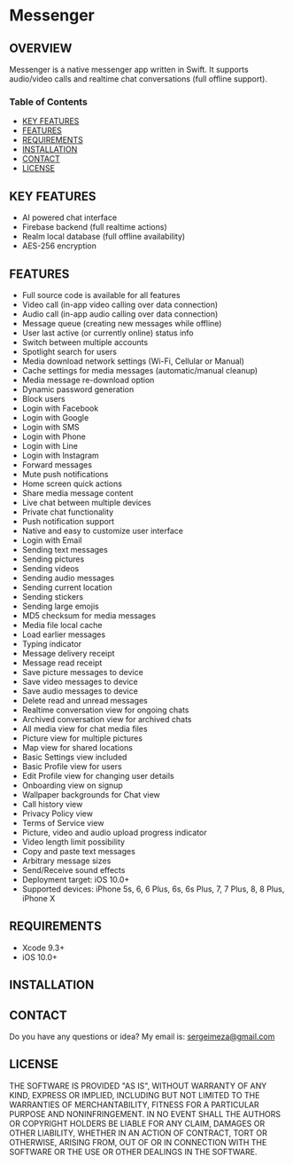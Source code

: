 # Messenger

## OVERVIEW

Messenger is a native messenger app written in Swift. It supports audio/video calls and realtime chat conversations (full offline support).

### Table of Contents
- [KEY FEATURES](#key-features)
- [FEATURES](#features)
- [REQUIREMENTS](#requirements)
- [INSTALLATION](#installation)
- [CONTACT](#contact)
- [LICENSE](#license)


## KEY FEATURES
- AI powered chat interface
- Firebase backend (full realtime actions)
- Realm local database (full offline availability)
- AES-256 encryption

## FEATURES
- Full source code is available for all features
- Video call (in-app video calling over data connection)
- Audio call (in-app audio calling over data connection)
- Message queue (creating new messages while offline)
- User last active (or currently online) status info
- Switch between multiple accounts
- Spotlight search for users
- Media download network settings (Wi-Fi, Cellular or Manual)
- Cache settings for media messages (automatic/manual cleanup)
- Media message re-download option
- Dynamic password generation
- Block users
- Login with Facebook
- Login with Google
- Login with SMS
- Login with Phone
- Login with Line
- Login with Instagram
- Forward messages
- Mute push notifications
- Home screen quick actions
- Share media message content
- Live chat between multiple devices
- Private chat functionality
- Push notification support
- Native and easy to customize user interface
- Login with Email
- Sending text messages
- Sending pictures
- Sending videos
- Sending audio messages
- Sending current location
- Sending stickers
- Sending large emojis
- MD5 checksum for media messages
- Media file local cache
- Load earlier messages
- Typing indicator
- Message delivery receipt
- Message read receipt
- Save picture messages to device
- Save video messages to device
- Save audio messages to device
- Delete read and unread messages
- Realtime conversation view for ongoing chats
- Archived conversation view for archived chats
- All media view for chat media files
- Picture view for multiple pictures
- Map view for shared locations
- Basic Settings view included
- Basic Profile view for users
- Edit Profile view for changing user details
- Onboarding view on signup
- Wallpaper backgrounds for Chat view
- Call history view
- Privacy Policy view
- Terms of Service view
- Picture, video and audio upload progress indicator
- Video length limit possibility
- Copy and paste text messages
- Arbitrary message sizes
- Send/Receive sound effects
- Deployment target: iOS 10.0+
- Supported devices: iPhone 5s, 6, 6 Plus, 6s, 6s Plus, 7, 7 Plus, 8, 8 Plus, iPhone X

## REQUIREMENTS
- Xcode 9.3+
- iOS 10.0+

## INSTALLATION

## CONTACT
Do you have any questions or idea? My email is: sergeimeza@gmail.com 

## LICENSE

THE SOFTWARE IS PROVIDED "AS IS", WITHOUT WARRANTY OF ANY KIND, EXPRESS OR IMPLIED, INCLUDING BUT NOT LIMITED TO THE WARRANTIES OF MERCHANTABILITY, FITNESS FOR A PARTICULAR PURPOSE AND NONINFRINGEMENT. IN NO EVENT SHALL THE AUTHORS OR COPYRIGHT HOLDERS BE LIABLE FOR ANY CLAIM, DAMAGES OR OTHER LIABILITY, WHETHER IN AN ACTION OF CONTRACT, TORT OR OTHERWISE, ARISING FROM, OUT OF OR IN CONNECTION WITH THE SOFTWARE OR THE USE OR OTHER DEALINGS IN THE SOFTWARE.
